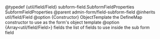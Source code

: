 
@typedef {util/field/Field} subform-field.SubformFieldProperties SubformFieldProperties
@parent admin-form/field-subform-field
@inherits util/field/Field
@option {Constructor} ObjectTemplate the DefineMap constructor to use as the form's object template
@option {Array<util/field/Field>} fields the list of fields to use inside the sub form field
